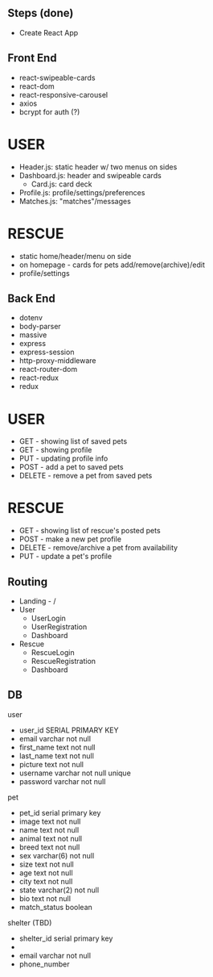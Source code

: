 ## Steps (done)
- Create React App

## Front End
- react-swipeable-cards
- react-dom
- react-responsive-carousel
- axios
- bcrypt for auth (?)

# USER
- Header.js: static header w/ two menus on sides
- Dashboard.js: header and swipeable cards
    - Card.js: card deck
- Profile.js: profile/settings/preferences
- Matches.js: "matches"/messages

# RESCUE
- static home/header/menu on side
- on homepage - cards for pets add/remove(archive)/edit
- profile/settings

## Back End
- dotenv
- body-parser
- massive 
- express
- express-session
- http-proxy-middleware
- react-router-dom
- react-redux
- redux

# USER
- GET - showing list of saved pets
- GET - showing profile
- PUT - updating profile info
- POST - add a pet to saved pets
- DELETE - remove a pet from saved pets

# RESCUE
- GET - showing list of rescue's posted pets
- POST - make a new pet profile
- DELETE - remove/archive a pet from availability
- PUT - update a pet's profile

## Routing
- Landing - /
- User
    - UserLogin
    - UserRegistration
    - Dashboard
- Rescue
    - RescueLogin
    - RescueRegistration
    - Dashboard

## DB
user
- user_id SERIAL PRIMARY KEY
- email varchar not null
- first_name text not null
- last_name text not null
- picture text not null
- username varchar not null unique
- password varchar not null

pet
- pet_id serial primary key
- image text not null
- name text not null
- animal text not null
- breed text not null
- sex varchar(6) not null
- size text not null
- age text not null
- city text not null
- state varchar(2) not null
- bio text not null
- match_status boolean

shelter (TBD)
- shelter_id serial primary key
- 
- email varchar not null
- phone_number
